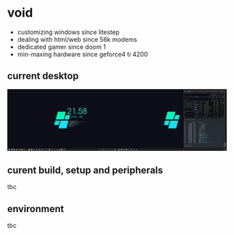 # void

- customizing windows since litestep 
- dealing with html/web since 56k modems
- dedicated gamer since doom 1
- min-maxing hardware since geforce4 ti 4200

## current desktop
![dekstop:lates](desktop-040524.png "desktop-040524")

## curent build, setup and peripherals
tbc

## environment
tbc

